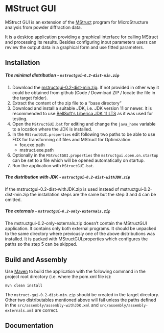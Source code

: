 # MStruct GUI

MStruct GUI is an extension of the [MStruct](https://github.com/xray-group/mstruct) program for MicroStructure analysis from powder diffraction data.

It is a desktop application providing a graphical interface for calling MStruct and processing its results. Besides configuring input parameters users can review the output data in a graphical form and use fitted parameters.

## Installation

##### The minimal distribution - `mstructgui-0.2-dist-min.zip`
1. Download the [mstructgui-0.2-dist-min.zip](released/mstruct-gui-0.2-dist-min.zip). If not provided in other way it could be obtained from github (Code / Download ZIP / locate the file in the target folder).
2. Extract the content of the zip file to a “base directory”
3. Download and install a suitable JDK, i.e. JDK version 11 or newer. It is recommended to use  [BellSoft's Liberica JDK 11 LTS](https://bell-sw.com/pages/downloads/#/java-11-lts) as it was used for testing.
4. Open the `MStructGUI.bat` for editing and change the `java_home` variable to a location where the JDK is installed.
5. In the `MStructGUI.properties` edit following two paths to be able to use FOX for transforming cif files and MStruct for Optimization:
   - fox.exe.path
   - mstruct.exe.path
6. Optionally in the `MStructGUI.properties` the `mstructgui.open.on.startup` can be set to a file which will be opened automatically on startup.
7. Run the application with `MStructGUI.bat`.


##### The distribution with JDK - `mstructgui-0.2-dist-withJDK.zip`
If the mstructgui-0.2-dist-withJDK.zip is used instead of mstructgui-0.2-dist-min.zip the installation steps are the same but the step 3 and 4 can be omitted.

##### The externals - `mstructgui-0.2-only-externals.zip`
The mstructgui-0.2-only-externals.zip doesn’t contain the MStructGUI application. It contains only both external programs. It should be unpacked to the same directory where previously one of the above distributions was installed. It is packed with MStructGUI.properties which configures the paths so the step 5 can be skipped.


## Build and Assembly
Use [Maven](https://maven.apache.org/index.html) to build the application with the following command in the project root directory (i.e. where the pom.xml file is):

```
mvn clean install
```
The `mstruct-gui-0.2-dist-min.zip` should be created in the target directory. Other two distributables mentioned above will fail unless the paths defined in the `src/assembly/assembly-withJDK.xml` and `src/assembly/assembly-externals.xml` are correct.


## Documentation




